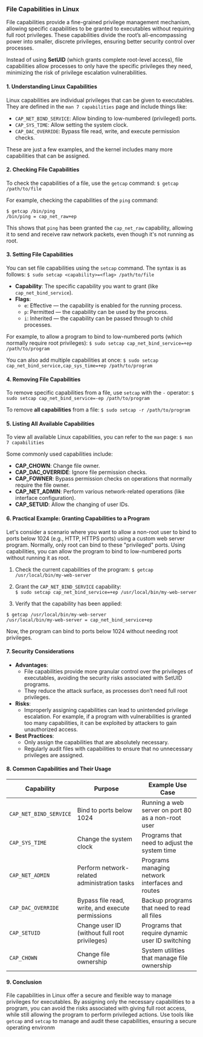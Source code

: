 ### File Capabilities in Linux
File capabilities provide a fine-grained privilege management mechanism, allowing specific capabilities to be granted to executables without requiring full root privileges. These capabilities divide the root’s all-encompassing power into smaller, discrete privileges, ensuring better security control over processes.

Instead of using **SetUID** (which grants complete root-level access), file capabilities allow processes to only have the specific privileges they need, minimizing the risk of privilege escalation vulnerabilities.

#### 1. **Understanding Linux Capabilities**
Linux capabilities are individual privileges that can be given to executables. They are defined in the `man 7 capabilities` page and include things like:

- `CAP_NET_BIND_SERVICE`: Allow binding to low-numbered (privileged) ports.
- `CAP_SYS_TIME`: Allow setting the system clock.
- `CAP_DAC_OVERRIDE`: Bypass file read, write, and execute permission checks.

These are just a few examples, and the kernel includes many more capabilities that can be assigned.

#### 2. **Checking File Capabilities**
To check the capabilities of a file, use the `getcap` command:
`$ getcap /path/to/file`

For example, checking the capabilities of the `ping` command:
```
$ getcap /bin/ping
/bin/ping = cap_net_raw+ep
```
This shows that `ping` has been granted the `cap_net_raw` capability, allowing it to send and receive raw network packets, even though it's not running as root.

#### 3. **Setting File Capabilities**
You can set file capabilities using the `setcap` command. The syntax is as follows:
`$ sudo setcap <capability>=<flag> /path/to/file`

- **Capability**: The specific capability you want to grant (like `cap_net_bind_service`).
- **Flags**:
    - `e`: Effective — the capability is enabled for the running process.
    - `p`: Permitted — the capability can be used by the process.
    - `i`: Inherited — the capability can be passed through to child processes.

For example, to allow a program to bind to low-numbered ports (which normally require root privileges):
`$ sudo setcap cap_net_bind_service=+ep /path/to/program`

You can also add multiple capabilities at once:
`$ sudo setcap cap_net_bind_service,cap_sys_time=+ep /path/to/program`

#### 4. **Removing File Capabilities**
To remove specific capabilities from a file, use `setcap` with the `-` operator:
`$ sudo setcap cap_net_bind_service=-ep /path/to/program`

To remove **all capabilities** from a file:
`$ sudo setcap -r /path/to/program`

#### 5. **Listing All Available Capabilities**
To view all available Linux capabilities, you can refer to the `man` page:
`$ man 7 capabilities`

Some commonly used capabilities include:
- **CAP_CHOWN**: Change file owner.
- **CAP_DAC_OVERRIDE**: Ignore file permission checks.
- **CAP_FOWNER**: Bypass permission checks on operations that normally require the file owner.
- **CAP_NET_ADMIN**: Perform various network-related operations (like interface configuration).
- **CAP_SETUID**: Allow the changing of user IDs.

#### 6. **Practical Example: Granting Capabilities to a Program**
Let's consider a scenario where you want to allow a non-root user to bind to ports below 1024 (e.g., HTTP, HTTPS ports) using a custom web server program. Normally, only root can bind to these "privileged" ports. Using capabilities, you can allow the program to bind to low-numbered ports without running it as root.

1. Check the current capabilities of the program:
    `$ getcap /usr/local/bin/my-web-server`
    
2. Grant the `CAP_NET_BIND_SERVICE` capability:    
    `$ sudo setcap cap_net_bind_service=+ep /usr/local/bin/my-web-server`
    
3. Verify that the capability has been applied:
```
$ getcap /usr/local/bin/my-web-server
/usr/local/bin/my-web-server = cap_net_bind_service+ep
```
Now, the program can bind to ports below 1024 without needing root privileges.
#### 7. **Security Considerations**
- **Advantages**:
    - File capabilities provide more granular control over the privileges of executables, avoiding the security risks associated with SetUID programs.
    - They reduce the attack surface, as processes don’t need full root privileges.
- **Risks**:
    - Improperly assigning capabilities can lead to unintended privilege escalation. For example, if a program with vulnerabilities is granted too many capabilities, it can be exploited by attackers to gain unauthorized access.
- **Best Practices**:
    - Only assign the capabilities that are absolutely necessary.
    - Regularly audit files with capabilities to ensure that no unnecessary privileges are assigned.

#### 8. **Common Capabilities and Their Usage**

| Capability             | Purpose                                          | Example Use Case                                   |
| ---------------------- | ------------------------------------------------ | -------------------------------------------------- |
| `CAP_NET_BIND_SERVICE` | Bind to ports below 1024                         | Running a web server on port 80 as a non-root user |
| `CAP_SYS_TIME`         | Change the system clock                          | Programs that need to adjust the system time       |
| `CAP_NET_ADMIN`        | Perform network-related administration tasks     | Programs managing network interfaces and routes    |
| `CAP_DAC_OVERRIDE`     | Bypass file read, write, and execute permissions | Backup programs that need to read all files        |
| `CAP_SETUID`           | Change user ID (without full root privileges)    | Programs that require dynamic user ID switching    |
| `CAP_CHOWN`            | Change file ownership                            | System utilities that manage file ownership        |

#### 9. **Conclusion**
File capabilities in Linux offer a secure and flexible way to manage privileges for executables. By assigning only the necessary capabilities to a program, you can avoid the risks associated with giving full root access, while still allowing the program to perform privileged actions. Use tools like `getcap` and `setcap` to manage and audit these capabilities, ensuring a secure operating environm